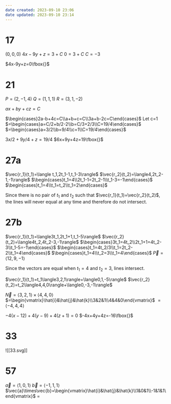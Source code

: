 ```yaml
---
date created: 2023-09-10 23:06
date updated: 2023-09-10 23:14
---
```


# 17

$(0,0,0)$
$4x-9y+z=3+C$
$0=3+C$
$C=-3$

$4x-9y+z=0\fbox{}$

# 21

$P=(2,-1,4)$
$Q=(1,1,1)$
$R=(3,1,-2)$

$ax+by+cz=C$

$\begin{cases}2a-b+4c=C\\a+b+c=C\\3a+b-2c=C\end{cases}$
Let c=1
$=\begin{cases}a=C/2+b/2-2\\b=C/3+2/3\\C=19/4\end{cases}$
$=\begin{cases}a=3/2\\b=9/4\\c=1\\C=19/4\end{cases}$

$3x/2+9y/4+z=19/4$
$6x+9y+4z=19\fbox{}$

# 27a

$\vec{r_1}(t_1)=\langle t_1,2t_1-1,t_1-3\rangle$
$\vec{r_2}(t_2)=\langle4,2t_2-1,-1\rangle$
$\begin{cases}t_1=4\\2t_1-1=2t_2-1\\t_1-3=-1\end{cases}$
$\begin{cases}t_1=4\\t_1=t_2\\t_1=2\end{cases}$

Since there is no pair of $t_1$ and $t_2$ such that $\vec{r_1}(t_1)=\vec{r_2}(t_2)$, the lines will never equal at any time and therefore do not intersect.

# 27b

$\vec{r_1}(t_1)=\langle3t_1,2t_1+1,t_1-5\rangle$
$\vec{r_2}(t_2)=\langle4t_2,4t_2-3,-1\rangle$
$\begin{cases}3t_1=4t_2\\2t_1+1=4t_2-3\\t_1-5=-1\end{cases}$
$\begin{cases}t_1=4t_2/3\\t_1=2t_2-2\\t_1=4\end{cases}$
$\begin{cases}t_1=4\\t_2=3\\t_1=4\end{cases}$
$\vec{P}=\langle12,9,-1\rangle$

Since the vectors are equal when $t_1=4$ and $t_2=3$, lines intersect.

$\vec{r_1}(t_1)=t_1\langle3,2,1\rangle+\langle0,1,-5\rangle$
$\vec{r_2}(t_2)=t_2\langle4,4,0\rangle+\langle0,-3,-1\rangle$

$\vec{N}=\langle3,2,1\rangle\times\langle4,4,0\rangle$
$=\begin{vmatrix}\hat{i}&\hat{j}&\hat{k}\\3&2&1\\4&4&0\end{vmatrix}$
$=\langle-4,4,4\rangle$

$-4(x-12)+4(y-9)+4(z+1)=0$
$-4x+4y+4z=-16\fbox{}$

# 33

![[33.svg]]

# 57

$\vec{a}=\langle1,0,1\rangle$
$\vec{b}=\langle-1,1,1\rangle$
$\vec{a}\times\vec{b}=\begin{vmatrix}\hat{i}&\hat{j}&\hat{k}\\1&0&1\\-1&1&1\end{vmatrix}$
$=$
